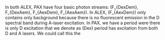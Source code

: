 In both ALEX, PAX have four basic photon streams: 
\(F_{DexDem}, F_{DexAem}, F_{AexDem}, F_{AexAem}\).
In ALEX, \(F_{AexDem}\) only contains only background 
because there is no fluorescent emission in the D
spectral band during A-laser excitation.
In PAX, we have a period were there is only D excitation
that we denote as \(Dex\) period has excitation from
both D and A lasers. We could call this the
